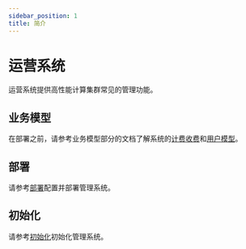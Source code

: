 ```yaml
---
sidebar_position: 1
title: 简介
---
```


# 运营系统

运营系统提供高性能计算集群常见的管理功能。

## 业务模型

在部署之前，请参考业务模型部分的文档了解系统的[计费收费](./business/billing.mdx)和[用户模型](./business/users.md)。

## 部署

请参考[部署](./deployment.md)配置并部署管理系统。

## 初始化

请参考[初始化](./init/index.md)初始化管理系统。
